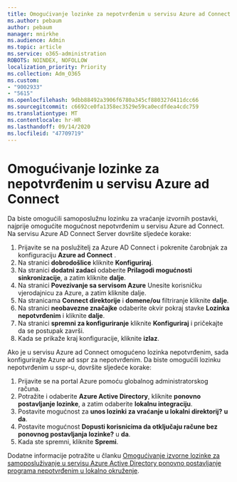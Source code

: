 ```yaml
---
title: Omogućivanje lozinke za nepotvrđenim u servisu Azure ad Connect
ms.author: pebaum
author: pebaum
manager: mnirkhe
ms.audience: Admin
ms.topic: article
ms.service: o365-administration
ROBOTS: NOINDEX, NOFOLLOW
localization_priority: Priority
ms.collection: Adm_O365
ms.custom:
- "9002933"
- "5615"
ms.openlocfilehash: 9dbb88492a3906f6780a345cf880327d411dcc66
ms.sourcegitcommit: c6692ce0fa1358ec3529e59ca0ecdfdea4cdc759
ms.translationtype: MT
ms.contentlocale: hr-HR
ms.lasthandoff: 09/14/2020
ms.locfileid: "47709719"
---
```

# <a name="enable-password-writeback-in-azure-ad-connect"></a>Omogućivanje lozinke za nepotvrđenim u servisu Azure ad Connect

Da biste omogućili samoposlužnu lozinku za vraćanje izvornih postavki, najprije omogućite mogućnost nepotvrđenim u servisu Azure ad Connect. Na servisu Azure AD Connect Server dovršite sljedeće korake:

1. Prijavite se na poslužitelj za Azure AD Connect i pokrenite čarobnjak za konfiguraciju **Azure ad Connect** .
2. Na stranici **dobrodošlice** kliknite **Konfiguriraj**.
3. Na stranici **dodatni zadaci** odaberite **Prilagodi mogućnosti sinkronizacije**, a zatim kliknite **dalje**.
4. Na stranici **Povezivanje sa servisom Azure** Unesite korisničku vjerodajnicu za Azure, a zatim kliknite dalje.
5. Na stranicama **Connect direktorije** i **domene/ou** filtriranje kliknite **dalje**.
6. Na stranici **neobavezne značajke** odaberite okvir pokraj stavke **Lozinka nepotvrđenim** i kliknite **dalje**.
7. Na stranici **spremni za konfiguriranje** kliknite **Konfiguriraj** i pričekajte da se postupak završi.
8. Kada se prikaže kraj konfiguracije, kliknite **izlaz**.

Ako je u servisu Azure ad Connect omogućeno lozinka nepotvrđenim, sada konfigurirajte Azure ad sspr za nepotvrđenim.  Da biste omogućili lozinku nepotvrđenim u sspr-u, dovršite sljedeće korake:

1. Prijavite se na portal Azure pomoću globalnog administratorskog računa.
2. Potražite i odaberite **Azure Active Directory**, kliknite **ponovno postavljanje lozinke**, a zatim odaberite **lokalnu integraciju**.
3. Postavite mogućnost za **unos lozinki za vraćanje u lokalni direktorij?** **u da**.
4. Postavite mogućnost **Dopusti korisnicima da otključaju račune bez ponovnog postavljanja lozinke?** u **da**.
5. Kada ste spremni, kliknite **Spremi**.

Dodatne informacije potražite u članku [Omogućivanje izvorne lozinke za samoposluživanje u servisu Azure Active Directory ponovno postavljanje programa nepotvrđenim u lokalno okruženje](https://docs.microsoft.com/azure/active-directory/authentication/tutorial-enable-sspr-writeback).
